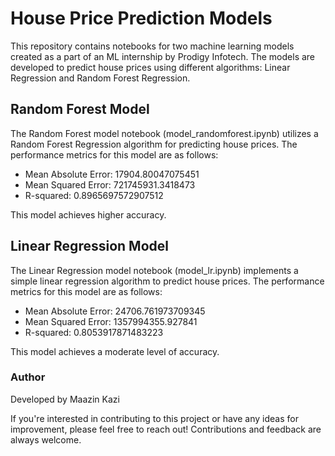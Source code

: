# House Price Prediction Models
This repository contains notebooks for two machine learning models created as a part of an ML internship by Prodigy Infotech. The models are developed to predict house prices using different algorithms: Linear Regression and Random Forest Regression.
## Random Forest Model
The Random Forest model notebook (model_randomforest.ipynb) utilizes a Random Forest Regression algorithm for predicting house prices. The performance metrics for this model are as follows:
    <ul>
        <li>Mean Absolute Error: 17904.80047075451</li>
        <li>Mean Squared Error: 721745931.3418473</li>
        <li>R-squared: 0.8965697572907512</li>
    </ul>
This model achieves higher accuracy.
## Linear Regression Model
The Linear Regression model notebook (model_lr.ipynb) implements a simple linear regression algorithm to predict house prices. The performance metrics for this model are as follows:
    <ul>
        <li>Mean Absolute Error: 24706.761973709345</li>
        <li>Mean Squared Error: 1357994355.927841</li>
        <li>R-squared: 0.8053917871483223</li>
    </ul>
This model achieves a moderate level of accuracy.
### Author
Developed by Maazin Kazi
<p>If you're interested in contributing to this project or have any ideas for improvement, please feel free to reach out! Contributions and feedback are always welcome.</p>
